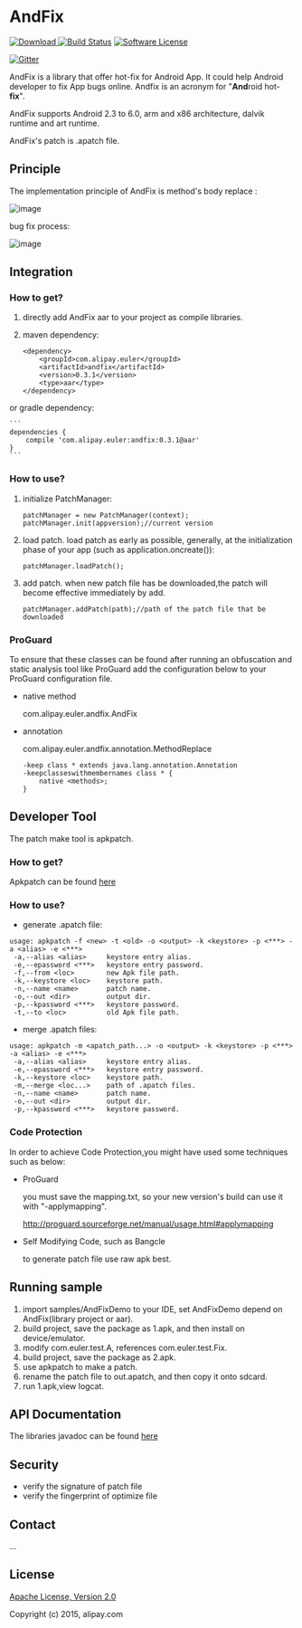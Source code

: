 # AndFix

[![Download](https://api.bintray.com/packages/supern/maven/andfix/images/download.svg) ](https://bintray.com/supern/maven/andfix/_latestVersion)
[![Build Status](https://travis-ci.org/alibaba/AndFix.svg)](https://travis-ci.org/alibaba/AndFix)
[![Software License](https://rawgit.com/alibaba/AndFix/master/images/license.svg)](LICENSE)

[![Gitter](https://badges.gitter.im/Join%20Chat.svg)](https://gitter.im/alibaba/AndFix?utm_source=badge&utm_medium=badge&utm_campaign=pr-badge)

AndFix is a library that offer hot-fix for Android App. It could help Android developer to fix App bugs online. Andfix is an acronym for "**And**roid hot-**fix**".

AndFix supports Android 2.3 to 6.0, arm and x86 architecture, dalvik runtime and art runtime.

AndFix's patch is .apatch file.

## Principle

The implementation principle of AndFix is method's body replace :

![image](images/principle.png)

bug fix process:

![image](images/process.png)

## Integration

### How to get?

1. directly add AndFix aar to your project as compile libraries.
2. maven dependency:
	
	```
	<dependency>
  		<groupId>com.alipay.euler</groupId>
  		<artifactId>andfix</artifactId>
  		<version>0.3.1</version>
  		<type>aar</type>
	</dependency>
	```
or gradle dependency:

	```
	dependencies {
   		compile 'com.alipay.euler:andfix:0.3.1@aar'
	}
	```

### How to use?

1. initialize PatchManager:

	```
	patchManager = new PatchManager(context);
	patchManager.init(appversion);//current version
	```
	
2. load patch. load patch as early as possible, generally, at the initialization phase of your app (such as application.oncreate()):

	```
	patchManager.loadPatch();
	```

3. add patch. when new patch file has be downloaded,the patch will become effective immediately by add.

	```
	patchManager.addPatch(path);//path of the patch file that be downloaded
	```

### ProGuard

To ensure that these classes can be found after running an obfuscation and static analysis tool like ProGuard add the configuration below to your ProGuard configuration file.

* native method

	com.alipay.euler.andfix.AndFix
	
* annotation

	com.alipay.euler.andfix.annotation.MethodReplace

	
	```
	-keep class * extends java.lang.annotation.Annotation
	-keepclasseswithmembernames class * {
    	native <methods>;
	}
	```
	
## Developer Tool

The patch make tool is apkpatch.

### How to get?

Apkpatch can be found [here](https://github.com/alibaba/AndFix/raw/master/tools/apkpatch-1.0.3.zip)

### How to use?

* generate .apatch file:

```
usage: apkpatch -f <new> -t <old> -o <output> -k <keystore> -p <***> -a <alias> -e <***>
 -a,--alias <alias>     keystore entry alias.
 -e,--epassword <***>   keystore entry password.
 -f,--from <loc>        new Apk file path.
 -k,--keystore <loc>    keystore path.
 -n,--name <name>       patch name.
 -o,--out <dir>         output dir.
 -p,--kpassword <***>   keystore password.
 -t,--to <loc>          old Apk file path.
```

* merge .apatch files:

```
usage: apkpatch -m <apatch_path...> -o <output> -k <keystore> -p <***> -a <alias> -e <***>
 -a,--alias <alias>     keystore entry alias.
 -e,--epassword <***>   keystore entry password.
 -k,--keystore <loc>    keystore path.
 -m,--merge <loc...>    path of .apatch files.
 -n,--name <name>       patch name.
 -o,--out <dir>         output dir.
 -p,--kpassword <***>   keystore password.
```

### Code Protection

In order to achieve Code Protection,you might have used some techniques such as below:

* ProGuard
	
	you must save the mapping.txt, so your new version's build can use it with "-applymapping".
	
	<http://proguard.sourceforge.net/manual/usage.html#applymapping>
	
* Self Modifying Code, such as Bangcle 

	to generate patch file use raw apk best.
	
## Running sample

1. import samples/AndFixDemo to your IDE, set AndFixDemo depend on AndFix(library project or aar).
2. build project, save the package as 1.apk, and then install on device/emulator.
3. modify com.euler.test.A, references com.euler.test.Fix.
4. build project, save the package as 2.apk.
5. use apkpatch to make a patch.
6. rename the patch file to out.apatch, and then copy it onto sdcard.
7. run 1.apk,view logcat.

## API Documentation

The libraries javadoc can be found [here](https://rawgit.com/alibaba/AndFix/master/docs/index.html)

## Security

-  verify the signature of patch file
-  verify the fingerprint of optimize file

## Contact

...

## License

[Apache License, Version 2.0](http://www.apache.org/licenses/LICENSE-2.0.html) 

Copyright (c) 2015, alipay.com
